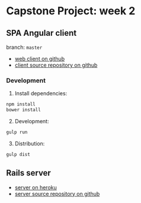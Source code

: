# Capstone Project: week 2 

## SPA Angular client

branch: `master`

+ [web client on github](https://agustibr.github.io/capstone-2-spa-client-angular/dist)
+ [client source repository on github](https://github.com/agustibr/capstone-2-spa-client-angular)


### Development

1. Install dependencies:

  ```bash
  npm install
  bower install
  ``` 
2. Development:

  ```bash
  gulp run 
  ```
  
3. Distribution:

  ```bash
  gulp dist 
  ```

## Rails server

+ [server on heroku](https://capstone-2-server-rails.herokuapp.com/)
+ [server source repository on github](https://github.com/agustibr/capstone-2-spa-server-rails)
